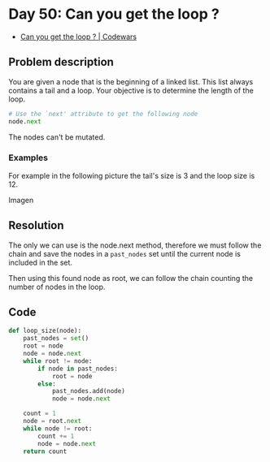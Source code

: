 # Day 50: Can you get the loop ?

- [Can you get the loop ? | Codewars](https://www.codewars.com/kata/52a89c2ea8ddc5547a000863)

## Problem description

You are given a node that is the beginning of a linked list. This list always contains a tail and a loop. Your objective is to determine the length of the loop.

```python
# Use the `next' attribute to get the following node
node.next
```

The nodes can't be mutated.

### Examples

For example in the following picture the tail's size is 3 and the loop size is 12.

Imagen

## Resolution

The only we can use is the node.next method, therefore we must follow the chain and save the nodes in a `past_nodes` set until the current node is included in the set.

Then using this found node as root, we can follow the chain counting the number of nodes in the loop.

## Code

```python
def loop_size(node):
    past_nodes = set()
    root = node
    node = node.next
    while root != node:
        if node in past_nodes:
            root = node
        else:
            past_nodes.add(node)
            node = node.next

    count = 1
    node = root.next
    while node != root:
        count += 1
        node = node.next
    return count
```
